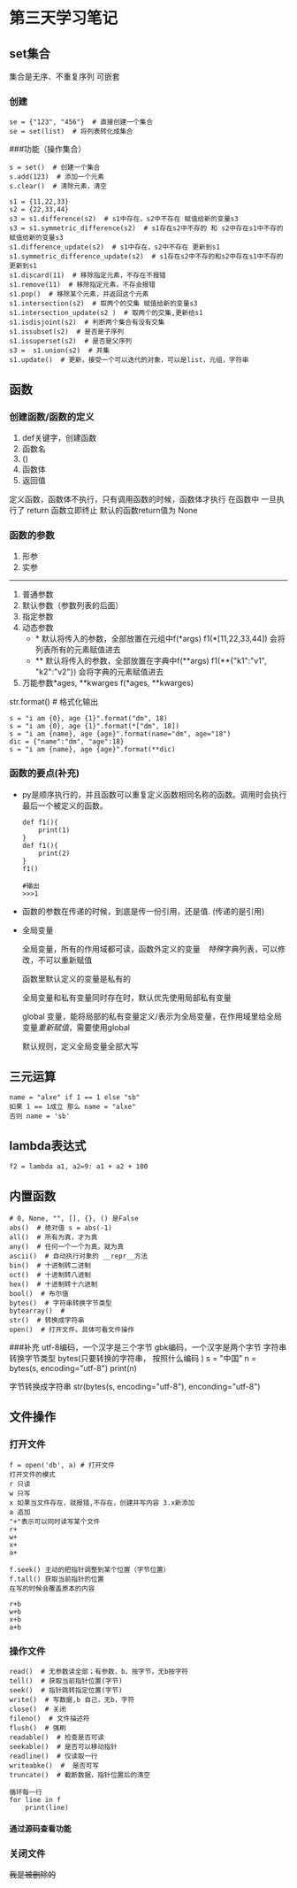 # 第三天学习笔记

## set集合
集合是无序、不重复序列
可嵌套


### 创建
```
se = {"123", "456"}  # 直接创建一个集合
se = set(list)  # 将列表转化成集合
```

###功能（操作集合）
```
s = set()  # 创建一个集合
s.add(123)  # 添加一个元素
s.clear()  # 清除元素，清空

s1 = {11,22,33}
s2 = {22,33,44}
s3 = s1.difference(s2)  # s1中存在，s2中不存在 赋值给新的变量s3
s3 = s1.symmetric_difference(s2)  # s1存在s2中不存的 和 s2中存在s1中不存的 赋值给新的变量s3
s1.difference_update(s2)  # s1中存在，s2中不存在 更新到s1
s1.symmetric_difference_update(s2)  # s1存在s2中不存的和s2中存在s1中不存的更新到s1
s1.discard(11)  # 移除指定元素，不存在不报错
s1.remove(11)  # 移除指定元素，不存会报错
s1.pop()  # 移除某个元素，并返回这个元素
s1.intersection(s2)  # 取两个的交集 赋值给新的变量s3
s1.intersection_update(s2 )  # 取两个的交集,更新给s1
s1.isdisjoint(s2)  # 判断两个集合有没有交集
s1.issubset(s2)  # 是否是子序列
s1.issuperset(s2)  # 是否是父序列
s3 =  s1.union(s2)  # 并集
s1.update()  # 更新，接受一个可以迭代的对象，可以是list，元组，字符串
```

## 函数
### 创建函数/函数的定义
1. def关键字，创建函数
2. 函数名
3. ()
4. 函数体
5. 返回值

定义函数，函数体不执行，只有调用函数的时候，函数体才执行
在函数中 一旦执行了 return 函数立即终止
默认的函数return值为 None

### 函数的参数
1. 形参
2. 实参
------------
1. 普通参数
2. 默认参数（参数列表的后面）
3. 指定参数
4. 动态参数
    * \*  默认将传入的参数，全部放置在元组中f(\*args)   f1(*[11,22,33,44]) 会将列表所有的元素赋值进去
    * \** 默认将传入的参数，全部放置在字典中f(\*\*args)  f1(**{"k1":"v1", "k2":"v2"}) 会将字典的元素赋值进去
5. 万能参数*ages, **kwarges  f(*ages, **kwarges)
  
    
str.format() #  格式化输出

```
s = "i am {0}, age {1}".format("dm", 18)
s = "i am {0}, age {1}".format(*["dm", 18])
s = "i am {name}, age {age}".format(name="dm", age="18")
dic = {"name":"dm", "age":18}
s = "i am {name}, age {age}".format(**dic)
```

### 函数的要点(补充)

* py是顺序执行的，并且函数可以重复定义函数相同名称的函数。调用时会执行最后一个被定义的函数。
    ```
    def f1(){
        print(1)
    }
    def f1(){
        print(2)
    }
    f1()
    
    #输出
    >>>1
    ```
* 函数的参数在传递的时候，到底是传一份引用，还是值. (传递的是引用)



* 全局变量

    全局变量，所有的作用域都可读，函数外定义的变量　*特殊*字典列表，可以修改，不可以重新赋值
    
    函数里默认定义的变量是私有的
    
    全局变量和私有变量同时存在时，默认优先使用局部私有变量
    
    global 变量，能将局部的私有变量定义/表示为全局变量，在作用域里给全局变量*重新赋值*，需要使用global
    
    默认规则，定义全局变量全部大写
    
    
## 三元运算
    name = "alxe" if 1 == 1 else "sb"
    如果 1 == 1成立 那么 name = "alxe"
    否则 name = 'sb'
    
## lambda表达式
    f2 = lambda a1, a2=9: a1 + a2 + 100

## 内置函数
    # 0, None, "", [], {}, () 是False
    abs()  # 绝对值 s = abs(-1)
    all()  # 所有为真，才为真
    any()  # 任何一个一个为真，就为真
    ascii()  # 自动执行对象的 __repr__方法
    bin()  # 十进制转二进制
    oct()  # 十进制转八进制
    hex()  # 十进制转十六进制
    bool()  # 布尔值
    bytes()  # 字符串转换字节类型
    bytearray()  #
    str()  # 转换成字符串
    open()  # 打开文件。具体可看文件操作





###补充
utf-8编码，一个汉字是三个字节
gbk编码，一个汉字是两个字节
字符串转换字节类型
bytes(只要转换的字符串， 按照什么编码 )
    s = "中国"
    n = bytes(s, encoding="utf-8")
    print(n)
    
字节转换成字符串
str(bytes(s, encoding="utf-8"), enconding="utf-8")

## 文件操作
### 打开文件
    f = open('db', a) # 打开文件
    打开文件的模式
    r 只读
    w 只写
    x 如果当文件存在，就报错,不存在，创建并写内容 3.x新添加
    a 追加
    "+"表示可以同时读写某个文件
    r+
    w+
    x+
    a+
    
    f.seek() 主动的把指针调整到某个位置（字节位置）
    f.tall() 获取当前指针的位置
    在写的时候会覆盖原本的内容
    
    r+b
    w+b
    x+b
    a+b
### 操作文件
    read()  # 无参数读全部；有参数，b，按字节，无b按字符
    tell()  # 获取当前指针位置(字节)
    seek()  # 指针跳转指定位置(字节)
    write()  # 写数据,b 自己，无b，字符
    close()  # 关闭
    fileno()  # 文件描述符
    flush()  # 强刷
    readable()  # 检查是否可读
    seekable()  # 是否可以移动指针
    readline()  # 仅读取一行
    writeabke()  #  是否可写
    truncate()  # 截断数据，指针位置后的清空
    
    循环每一行
    for line in f
        print(line)  
    
#### 通过源码查看功能


### 关闭文件

~~我是被删除的~~


